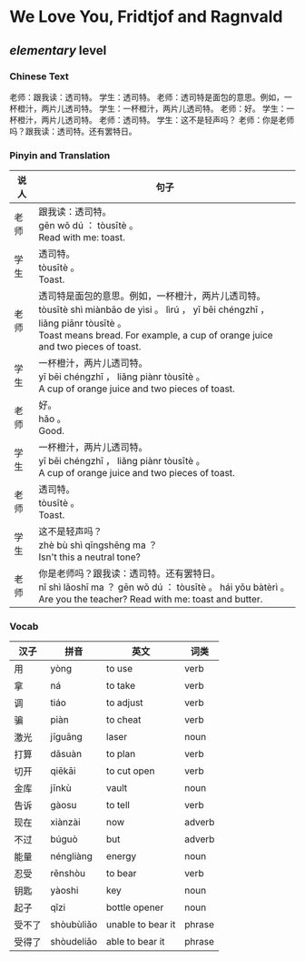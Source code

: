 # We Love You, Fridtjof and Ragnvald
## *elementary* level

### Chinese Text
老师：跟我读：透司特。
学生：透司特。
老师：透司特是面包的意思。例如，一杯橙汁，两片儿透司特。
学生：一杯橙汁，两片儿透司特。
老师：好。
学生：一杯橙汁，两片儿透司特。
老师：透司特。
学生：这不是轻声吗？
老师：你是老师吗？跟我读：透司特。还有罢特日。

### Pinyin and Translation
|说人|句子|
|----|----|
|老师|跟我读：透司特。<br />gēn wǒ dú ： tòusītè 。<br />Read with me: toast.|
|学生|透司特。<br />tòusītè 。<br />Toast.|
|老师|透司特是面包的意思。例如，一杯橙汁，两片儿透司特。<br />tòusītè shì miànbāo de yìsi 。 lìrú ， yī bēi chéngzhī ， liǎng piānr tòusītè 。<br />Toast means bread. For example, a cup of orange juice and two pieces of toast.|
|学生|一杯橙汁，两片儿透司特。<br />yī bēi chéngzhī ， liǎng piànr tòusītè 。<br />A cup of orange juice and two pieces of toast.|
|老师|好。<br />hǎo 。<br />Good.|
|学生|一杯橙汁，两片儿透司特。<br />yī bēi chéngzhī ， liǎng piànr tòusītè 。<br />A cup of orange juice and two pieces of toast.|
|老师|透司特。<br />tòusītè 。<br />Toast.|
|学生|这不是轻声吗？<br />zhè bù shì qīngshēng ma ？<br />Isn't this a neutral tone?|
|老师|你是老师吗？跟我读：透司特。还有罢特日。<br />nǐ shì lǎoshī ma ？ gēn wǒ dú ： tòusītè 。 hái yǒu bàtèrì 。<br />Are you the teacher? Read with me: toast and butter.|
### Vocab
|汉子|拼音|英文|词类|
|----|----|----|----|
|用|yòng|to use|verb|
|拿|ná|to take|verb|
|调|tiáo|to adjust|verb|
|骗|piàn|to cheat|verb|
|激光|jīguāng|laser|noun|
|打算|dǎsuàn|to plan|verb|
|切开|qiēkāi|to cut open|verb|
|金库|jīnkù|vault|noun|
|告诉|gàosu|to tell|verb|
|现在|xiànzài|now|adverb|
|不过|búguò|but|adverb|
|能量|néngliàng|energy|noun|
|忍受|rěnshòu|to bear|verb|
|钥匙|yàoshi|key|noun|
|起子|qǐzi|bottle opener|noun|
|受不了|shòubùliǎo|unable to bear it|phrase|
|受得了|shòudeliǎo|able to bear it|phrase|
